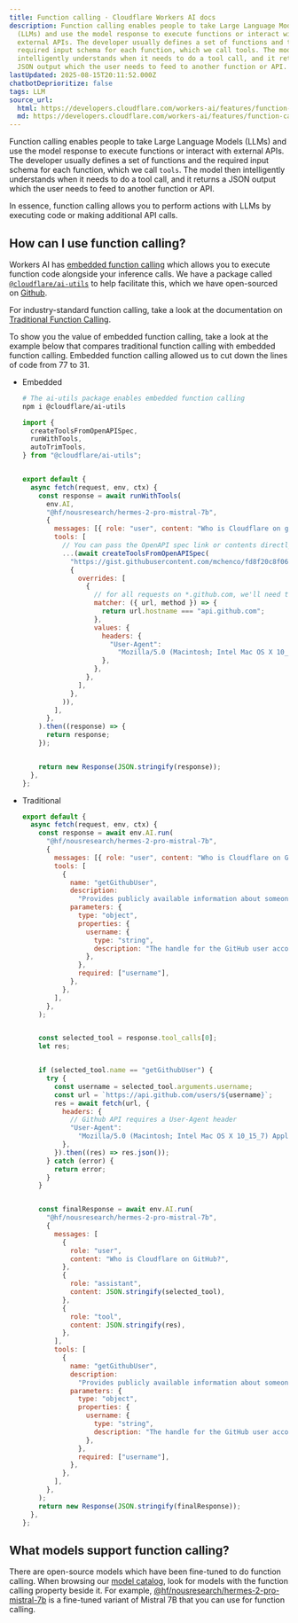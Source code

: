```yaml
---
title: Function calling · Cloudflare Workers AI docs
description: Function calling enables people to take Large Language Models
  (LLMs) and use the model response to execute functions or interact with
  external APIs. The developer usually defines a set of functions and the
  required input schema for each function, which we call tools. The model then
  intelligently understands when it needs to do a tool call, and it returns a
  JSON output which the user needs to feed to another function or API.
lastUpdated: 2025-08-15T20:11:52.000Z
chatbotDeprioritize: false
tags: LLM
source_url:
  html: https://developers.cloudflare.com/workers-ai/features/function-calling/
  md: https://developers.cloudflare.com/workers-ai/features/function-calling/index.md
---
```


Function calling enables people to take Large Language Models (LLMs) and use the model response to execute functions or interact with external APIs. The developer usually defines a set of functions and the required input schema for each function, which we call `tools`. The model then intelligently understands when it needs to do a tool call, and it returns a JSON output which the user needs to feed to another function or API.

In essence, function calling allows you to perform actions with LLMs by executing code or making additional API calls.

## How can I use function calling?

Workers AI has [embedded function calling](https://developers.cloudflare.com/workers-ai/features/function-calling/embedded/) which allows you to execute function code alongside your inference calls. We have a package called [`@cloudflare/ai-utils`](https://www.npmjs.com/package/@cloudflare/ai-utils) to help facilitate this, which we have open-sourced on [Github](https://github.com/cloudflare/ai-utils).

For industry-standard function calling, take a look at the documentation on [Traditional Function Calling](https://developers.cloudflare.com/workers-ai/features/function-calling/traditional/).

To show you the value of embedded function calling, take a look at the example below that compares traditional function calling with embedded function calling. Embedded function calling allowed us to cut down the lines of code from 77 to 31.

* Embedded

  ```sh
  # The ai-utils package enables embedded function calling
  npm i @cloudflare/ai-utils
  ```

  ```js
  import {
    createToolsFromOpenAPISpec,
    runWithTools,
    autoTrimTools,
  } from "@cloudflare/ai-utils";


  export default {
    async fetch(request, env, ctx) {
      const response = await runWithTools(
        env.AI,
        "@hf/nousresearch/hermes-2-pro-mistral-7b",
        {
          messages: [{ role: "user", content: "Who is Cloudflare on github?" }],
          tools: [
            // You can pass the OpenAPI spec link or contents directly
            ...(await createToolsFromOpenAPISpec(
              "https://gist.githubusercontent.com/mchenco/fd8f20c8f06d50af40b94b0671273dc1/raw/f9d4b5cd5944cc32d6b34cad0406d96fd3acaca6/partial_api.github.com.json",
              {
                overrides: [
                  {
                    // for all requests on *.github.com, we'll need to add a User-Agent.
                    matcher: ({ url, method }) => {
                      return url.hostname === "api.github.com";
                    },
                    values: {
                      headers: {
                        "User-Agent":
                          "Mozilla/5.0 (Macintosh; Intel Mac OS X 10_15_7) AppleWebKit/537.36 (KHTML, like Gecko) Chrome/112.0.0.0 Safari/537.36",
                      },
                    },
                  },
                ],
              },
            )),
          ],
        },
      ).then((response) => {
        return response;
      });


      return new Response(JSON.stringify(response));
    },
  };
  ```

* Traditional

  ```js
  export default {
    async fetch(request, env, ctx) {
      const response = await env.AI.run(
        "@hf/nousresearch/hermes-2-pro-mistral-7b",
        {
          messages: [{ role: "user", content: "Who is Cloudflare on GitHub?" }],
          tools: [
            {
              name: "getGithubUser",
              description:
                "Provides publicly available information about someone with a GitHub account.",
              parameters: {
                type: "object",
                properties: {
                  username: {
                    type: "string",
                    description: "The handle for the GitHub user account.",
                  },
                },
                required: ["username"],
              },
            },
          ],
        },
      );


      const selected_tool = response.tool_calls[0];
      let res;


      if (selected_tool.name == "getGithubUser") {
        try {
          const username = selected_tool.arguments.username;
          const url = `https://api.github.com/users/${username}`;
          res = await fetch(url, {
            headers: {
              // Github API requires a User-Agent header
              "User-Agent":
                "Mozilla/5.0 (Macintosh; Intel Mac OS X 10_15_7) AppleWebKit/537.36 (KHTML, like Gecko) Chrome/112.0.0.0 Safari/537.36",
            },
          }).then((res) => res.json());
        } catch (error) {
          return error;
        }
      }


      const finalResponse = await env.AI.run(
        "@hf/nousresearch/hermes-2-pro-mistral-7b",
        {
          messages: [
            {
              role: "user",
              content: "Who is Cloudflare on GitHub?",
            },
            {
              role: "assistant",
              content: JSON.stringify(selected_tool),
            },
            {
              role: "tool",
              content: JSON.stringify(res),
            },
          ],
          tools: [
            {
              name: "getGithubUser",
              description:
                "Provides publicly available information about someone with a GitHub account.",
              parameters: {
                type: "object",
                properties: {
                  username: {
                    type: "string",
                    description: "The handle for the GitHub user account.",
                  },
                },
                required: ["username"],
              },
            },
          ],
        },
      );
      return new Response(JSON.stringify(finalResponse));
    },
  };
  ```

## What models support function calling?

There are open-source models which have been fine-tuned to do function calling. When browsing our [model catalog](https://developers.cloudflare.com/workers-ai/models/), look for models with the function calling property beside it. For example, [@hf/nousresearch/hermes-2-pro-mistral-7b](https://developers.cloudflare.com/workers-ai/models/hermes-2-pro-mistral-7b/) is a fine-tuned variant of Mistral 7B that you can use for function calling.
